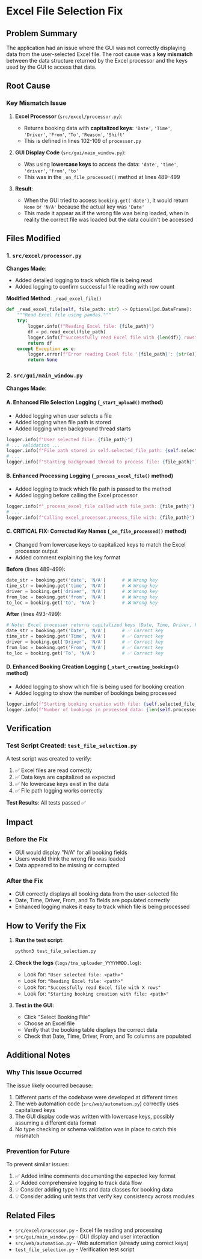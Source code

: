 # Excel File Selection Fix

## Problem Summary

The application had an issue where the GUI was not correctly displaying data from the user-selected Excel file. The root cause was a **key mismatch** between the data structure returned by the Excel processor and the keys used by the GUI to access that data.

## Root Cause

### Key Mismatch Issue

1. **Excel Processor** (`src/excel/processor.py`):
   - Returns booking data with **capitalized keys**: `'Date'`, `'Time'`, `'Driver'`, `'From'`, `'To'`, `'Reason'`, `'Shift'`
   - This is defined in lines 102-109 of `processor.py`

2. **GUI Display Code** (`src/gui/main_window.py`):
   - Was using **lowercase keys** to access the data: `'date'`, `'time'`, `'driver'`, `'from'`, `'to'`
   - This was in the `_on_file_processed()` method at lines 489-499

3. **Result**:
   - When the GUI tried to access `booking.get('date')`, it would return `None` or `'N/A'` because the actual key was `'Date'`
   - This made it appear as if the wrong file was being loaded, when in reality the correct file was loaded but the data couldn't be accessed

## Files Modified

### 1. `src/excel/processor.py`

**Changes Made**:
- Added detailed logging to track which file is being read
- Added logging to confirm successful file reading with row count

**Modified Method**: `_read_excel_file()`

```python
def _read_excel_file(self, file_path: str) -> Optional[pd.DataFrame]:
    """Read Excel file using pandas."""
    try:
        logger.info(f"Reading Excel file: {file_path}")
        df = pd.read_excel(file_path)
        logger.info(f"Successfully read Excel file with {len(df)} rows")
        return df
    except Exception as e:
        logger.error(f"Error reading Excel file '{file_path}': {str(e)}")
        return None
```

### 2. `src/gui/main_window.py`

**Changes Made**:

#### A. Enhanced File Selection Logging (`_start_upload()` method)
- Added logging when user selects a file
- Added logging when file path is stored
- Added logging when background thread starts

```python
logger.info(f"User selected file: {file_path}")
# ... validation ...
logger.info(f"File path stored in self.selected_file_path: {self.selected_file_path}")
# ... 
logger.info(f"Starting background thread to process file: {file_path}")
```

#### B. Enhanced Processing Logging (`_process_excel_file()` method)
- Added logging to track which file path is passed to the method
- Added logging before calling the Excel processor

```python
logger.info(f"_process_excel_file called with file_path: {file_path}")
# ...
logger.info(f"Calling excel_processor.process_file with: {file_path}")
```

#### C. **CRITICAL FIX**: Corrected Key Names (`_on_file_processed()` method)
- Changed from lowercase keys to capitalized keys to match the Excel processor output
- Added comment explaining the key format

**Before** (lines 489-499):
```python
date_str = booking.get('date', 'N/A')      # ❌ Wrong key
time_str = booking.get('time', 'N/A')      # ❌ Wrong key
driver = booking.get('driver', 'N/A')      # ❌ Wrong key
from_loc = booking.get('from', 'N/A')      # ❌ Wrong key
to_loc = booking.get('to', 'N/A')          # ❌ Wrong key
```

**After** (lines 493-499):
```python
# Note: Excel processor returns capitalized keys (Date, Time, Driver, From, To)
date_str = booking.get('Date', 'N/A')      # ✅ Correct key
time_str = booking.get('Time', 'N/A')      # ✅ Correct key
driver = booking.get('Driver', 'N/A')      # ✅ Correct key
from_loc = booking.get('From', 'N/A')      # ✅ Correct key
to_loc = booking.get('To', 'N/A')          # ✅ Correct key
```

#### D. Enhanced Booking Creation Logging (`_start_creating_bookings()` method)
- Added logging to show which file is being used for booking creation
- Added logging to show the number of bookings being processed

```python
logger.info(f"Starting booking creation with file: {self.selected_file_path}")
logger.info(f"Number of bookings in processed_data: {len(self.processed_data) if self.processed_data else 0}")
```

## Verification

### Test Script Created: `test_file_selection.py`

A test script was created to verify:
1. ✅ Excel files are read correctly
2. ✅ Data keys are capitalized as expected
3. ✅ No lowercase keys exist in the data
4. ✅ File path logging works correctly

**Test Results**: All tests passed ✅

## Impact

### Before the Fix
- GUI would display "N/A" for all booking fields
- Users would think the wrong file was loaded
- Data appeared to be missing or corrupted

### After the Fix
- GUI correctly displays all booking data from the user-selected file
- Date, Time, Driver, From, and To fields are populated correctly
- Enhanced logging makes it easy to track which file is being processed

## How to Verify the Fix

1. **Run the test script**:
   ```bash
   python3 test_file_selection.py
   ```

2. **Check the logs** (`logs/tns_uploader_YYYYMMDD.log`):
   - Look for: `"User selected file: <path>"`
   - Look for: `"Reading Excel file: <path>"`
   - Look for: `"Successfully read Excel file with X rows"`
   - Look for: `"Starting booking creation with file: <path>"`

3. **Test in the GUI**:
   - Click "Select Booking File"
   - Choose an Excel file
   - Verify that the booking table displays the correct data
   - Check that Date, Time, Driver, From, and To columns are populated

## Additional Notes

### Why This Issue Occurred

The issue likely occurred because:
1. Different parts of the codebase were developed at different times
2. The web automation code (`src/web/automation.py`) correctly uses capitalized keys
3. The GUI display code was written with lowercase keys, possibly assuming a different data format
4. No type checking or schema validation was in place to catch this mismatch

### Prevention for Future

To prevent similar issues:
1. ✅ Added inline comments documenting the expected key format
2. ✅ Added comprehensive logging to track data flow
3. 💡 Consider adding type hints and data classes for booking data
4. 💡 Consider adding unit tests that verify key consistency across modules

## Related Files

- `src/excel/processor.py` - Excel file reading and processing
- `src/gui/main_window.py` - GUI display and user interaction
- `src/web/automation.py` - Web automation (already using correct keys)
- `test_file_selection.py` - Verification test script

